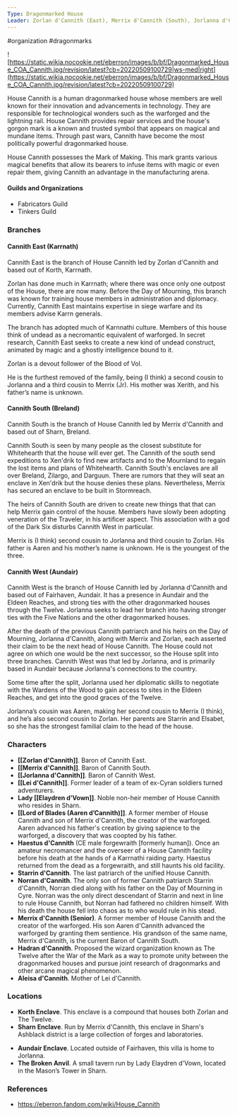 ```yaml
---
Type: Dragonmarked House
Leader: Zorlan d'Cannith (East), Merrix d'Cannith (South), Jorlanna d'Cannith (West)
---
```

 #organization #dragonmarks 

![https://static.wikia.nocookie.net/eberron/images/b/bf/Dragonmarked_House_COA_Cannith.jpg/revision/latest?cb=20220509100729|ws-med|right](https://static.wikia.nocookie.net/eberron/images/b/bf/Dragonmarked_House_COA_Cannith.jpg/revision/latest?cb=20220509100729)

House Cannith is a human dragonmarked house whose members are well known for their innovation and advancements in technology. They are responsible for technological wonders such as the warforged and the lightning rail. House Cannith provides repair services and the house's gorgon mark is a known and trusted symbol that appears on magical and mundane items. Through past wars, Cannith have become the most politically powerful dragonmarked house.

House Cannith possesses the Mark of Making. This mark grants various magical benefits that allow its bearers to infuse items with magic or even repair them, giving Cannith an advantage in the manufacturing arena.

#### Guilds and Organizations

* Fabricators Guild
* Tinkers Guild

### Branches

#### Cannith East (Karrnath)

Cannith East is the branch of House Cannith led by Zorlan d'Cannith and based out of Korth, Karrnath.

Zorlan has done much in Karrnath; where there was once only one outpost of the House, there are now many. Before the Day of Mourning, this branch was known for training house members in administration and diplomacy. Currently, Cannith East maintains expertise in siege warfare and its members advise Karrn generals.

The branch has adopted much of Karnnathi culture. Members of this house think of undead as a necromantic equivalent of warforged. In secret research, Cannith East seeks to create a new kind of undead construct, animated by magic and a ghostly intelligence bound to it.

Zorlan is a devout follower of the Blood of Vol.

He is the furthest removed of the family, being (I think) a second cousin to Jorlanna and a third cousin to Merrix (Jr). His mother was Xerith, and his father’s name is unknown.

#### Cannith South (Breland)

Cannith South is the branch of House Cannith led by Merrix d'Cannith and based out of Sharn, Breland.

Cannith South is seen by many people as the closest substitute for Whitehearth that the house will ever get. The Cannith of the south send expeditions to Xen'drik to find new artifacts and to the Mournland to regain the lost items and plans of Whitehearth. Cannith South's enclaves are all over Breland, Zilargo, and Darguun. There are rumors that they will seat an enclave in Xen'drik but the house denies these plans. Nevertheless, Merrix has secured an enclave to be built in Stormreach.

The heirs of Cannith South are driven to create new things that that can help Merrix gain control of the house. Members have slowly been adopting veneration of the Traveler, in his artificer aspect. This association with a god of the Dark Six disturbs Cannith West in particular.

Merrix is (I think) second cousin to Jorlanna and third cousin to Zorlan. His father is Aaren and his mother’s name is unknown. He is the youngest of the three.

#### Cannith West (Aundair)

Cannith West is the branch of House Cannith led by Jorlanna d'Cannith and based out of Fairhaven, Aundair. It has a presence in Aundair and the Eldeen Reaches, and strong ties with the other dragonmarked houses through the Twelve. Jorlanna seeks to lead her branch into having stronger ties with the Five Nations and the other dragonmarked houses.

After the death of the previous Cannith patriarch and his heirs on the Day of Mourning, Jorlanna d'Cannith, along with Merrix and Zorlan, each asserted their claim to be the next head of House Cannith. The House could not agree on which one would be the next successor, so the House split into three branches. Cannith West was that led by Jorlanna, and is primarily based in Aundair because Jorlanna's connections to the country.

Some time after the split, Jorlanna used her diplomatic skills to negotiate with the Wardens of the Wood to gain access to sites in the Eldeen Reaches, and get into the good graces of the Twelve.

Jorlanna’s cousin was Aaren, making her second cousin to Merrix (I think), and he’s also second cousin to Zorlan. Her parents are Starrin and Elsabet, so she has the strongest familial claim to the head of the house.

### Characters

* **[[Zorlan d'Cannith]]**. Baron of Cannith East.
* **[[Merrix d'Cannith]]**. Baron of Cannith South.
* **[[Jorlanna d'Cannith]]**. Baron of Cannith West.
* **[[Lei d'Cannith]]**. Former leader of a team of ex-Cyran soldiers turned adventurers.
* **Lady [[Elaydren d’Vown]]**. Noble non-heir member of House Cannith who resides in Sharn.
* **[[Lord of Blades (Aaren d’Cannith)]]**. A former member of House Cannith and son of Merrix d'Cannith, the creator of the warforged. Aaren advanced his father's creation by giving sapience to the warforged, a discovery that was coopted by his father.
* **Haestus d'Cannith** (CE male forgewraith [formerly human]). Once an amateur necromancer and the overseer of a House Cannith facility before his death at the hands of a Karrnathi raiding party. Haestus returned from the dead as a forgewraith, and still haunts his old facility.
* **Starrin d'Cannith**. The last patriarch of the unified House Cannith.
* **Norran d'Cannith**. The only son of former Cannith patriarch Starrin d'Cannith, Norran died along with his father on the Day of Mourning in Cyre. Norran was the only direct descendant of Starrin and next in line to rule House Cannith, but Norran had fathered no children himself. With his death the house fell into chaos as to who would rule in his stead.
* **Merrix d'Cannith (Senior)**. A former member of House Cannith and the creator of the warforged. His son Aaren d'Cannith advanced the warforged by granting them sentience. His grandson of the same name, Merrix d'Cannith, is the current Baron of Cannith South.
* **Hadran d'Cannith**. Proposed the wizard organization known as The Twelve after the War of the Mark as a way to promote unity between the dragonmarked houses and pursue joint research of dragonmarks and other arcane magical phenomenon.
* **Aleisa d'Cannith**. Mother of Lei d'Cannith.

### Locations

* **Korth Enclave**. This enclave is a compound that houses both Zorlan and The Twelve.
* **Sharn Enclave**. Run by Merrix d'Cannith, this enclave in Sharn's Ashblack district is a large collection of forges and laboratories.
- **Aundair Enclave**. Located outside of Fairhaven, this villa is home to Jorlanna.
- **The Broken Anvil**. A small tavern run by Lady Elaydren d'Vown, located in the Mason’s Tower in Sharn.

### References

* https://eberron.fandom.com/wiki/House_Cannith

